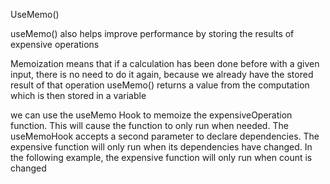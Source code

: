 UseMemo()

useMemo() also helps improve performance by storing the results of expensive operations

Memoization means that if a calculation has been done before with a given input, there is no
need to do it again, because we already have the stored result of that operation
useMemo() returns a value from the computation which is then stored in a variable

we can use the useMemo Hook to memoize the expensiveOperation function. This will cause the function to only run when needed.
The useMemoHook accepts a second parameter to declare dependencies. The expensive function will only run when its dependencies have changed.
In the following example, the expensive function will only run when count is changed
